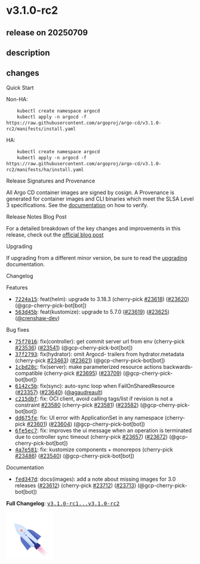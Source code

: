 # v3.1.0-rc2

## release on 20250709

## description

## changes

Quick Start

Non-HA:

        kubectl create namespace argocd
        kubectl apply -n argocd -f https://raw.githubusercontent.com/argoproj/argo-cd/v3.1.0-rc2/manifests/install.yaml

HA:

        kubectl create namespace argocd
        kubectl apply -n argocd -f https://raw.githubusercontent.com/argoproj/argo-cd/v3.1.0-rc2/manifests/ha/install.yaml

Release Signatures and Provenance

All Argo CD container images are signed by cosign. A Provenance is generated for container images and CLI binaries which meet the SLSA Level 3 specifications. See the <a href="https://argo-cd.readthedocs.io/en/stable/operator-manual/signed-release-assets" rel="nofollow">documentation</a> on how to verify.

Release Notes Blog Post

For a detailed breakdown of the key changes and improvements in this release, check out the <a href="https://blog.argoproj.io/announcing-argo-cd-v3-1-f4389bc783c8" rel="nofollow">official blog post</a>

Upgrading

If upgrading from a different minor version, be sure to read the <a href="https://argo-cd.readthedocs.io/en/stable/operator-manual/upgrading/overview/" rel="nofollow">upgrading</a> documentation.

Changelog

Features

* <a class="commit-link" data-hovercard-type="commit" data-hovercard-url="https://github.com/argoproj/argo-cd/commit/7224a15502d4a9589f1c10f28cca8c9e0d998386/hovercard" href="https://github.com/argoproj/argo-cd/commit/7224a15502d4a9589f1c10f28cca8c9e0d998386"><tt>7224a15</tt></a>: feat(helm): upgrade to 3.18.3 (cherry-pick <a class="issue-link js-issue-link" data-error-text="Failed to load title" data-id="3192575500" data-permission-text="Title is private" data-url="https://github.com/argoproj/argo-cd/issues/23618" data-hovercard-type="pull_request" data-hovercard-url="/argoproj/argo-cd/pull/23618/hovercard" href="https://github.com/argoproj/argo-cd/pull/23618">#23618</a>) (<a class="issue-link js-issue-link" data-error-text="Failed to load title" data-id="3192769921" data-permission-text="Title is private" data-url="https://github.com/argoproj/argo-cd/issues/23620" data-hovercard-type="pull_request" data-hovercard-url="/argoproj/argo-cd/pull/23620/hovercard" href="https://github.com/argoproj/argo-cd/pull/23620">#23620</a>) (@gcp-cherry-pick-bot[bot])
* <a class="commit-link" data-hovercard-type="commit" data-hovercard-url="https://github.com/argoproj/argo-cd/commit/563d45b8dbdd339a973cb6bede9449b3a21bc825/hovercard" href="https://github.com/argoproj/argo-cd/commit/563d45b8dbdd339a973cb6bede9449b3a21bc825"><tt>563d45b</tt></a>: feat(kustomize): upgrade to 5.7.0 (<a class="issue-link js-issue-link" data-error-text="Failed to load title" data-id="3192609931" data-permission-text="Title is private" data-url="https://github.com/argoproj/argo-cd/issues/23619" data-hovercard-type="pull_request" data-hovercard-url="/argoproj/argo-cd/pull/23619/hovercard" href="https://github.com/argoproj/argo-cd/pull/23619">#23619</a>) (<a class="issue-link js-issue-link" data-error-text="Failed to load title" data-id="3193644838" data-permission-text="Title is private" data-url="https://github.com/argoproj/argo-cd/issues/23625" data-hovercard-type="pull_request" data-hovercard-url="/argoproj/argo-cd/pull/23625/hovercard" href="https://github.com/argoproj/argo-cd/pull/23625">#23625</a>) (<a class="user-mention notranslate" data-hovercard-type="user" data-hovercard-url="/users/crenshaw-dev/hovercard" data-octo-click="hovercard-link-click" data-octo-dimensions="link_type:self" href="https://github.com/crenshaw-dev">@crenshaw-dev</a>)

Bug fixes

* <a class="commit-link" data-hovercard-type="commit" data-hovercard-url="https://github.com/argoproj/argo-cd/commit/75f7016d89f8fbc0084402d23dec57e03c8e4106/hovercard" href="https://github.com/argoproj/argo-cd/commit/75f7016d89f8fbc0084402d23dec57e03c8e4106"><tt>75f7016</tt></a>: fix(controller): get commit server url from env (cherry-pick <a class="issue-link js-issue-link" data-error-text="Failed to load title" data-id="3172048053" data-permission-text="Title is private" data-url="https://github.com/argoproj/argo-cd/issues/23536" data-hovercard-type="pull_request" data-hovercard-url="/argoproj/argo-cd/pull/23536/hovercard" href="https://github.com/argoproj/argo-cd/pull/23536">#23536</a>) (<a class="issue-link js-issue-link" data-error-text="Failed to load title" data-id="3172502185" data-permission-text="Title is private" data-url="https://github.com/argoproj/argo-cd/issues/23541" data-hovercard-type="pull_request" data-hovercard-url="/argoproj/argo-cd/pull/23541/hovercard" href="https://github.com/argoproj/argo-cd/pull/23541">#23541</a>) (@gcp-cherry-pick-bot[bot])
* <a class="commit-link" data-hovercard-type="commit" data-hovercard-url="https://github.com/argoproj/argo-cd/commit/37f2793e95aab6b488f3ad134661f90b623a4451/hovercard" href="https://github.com/argoproj/argo-cd/commit/37f2793e95aab6b488f3ad134661f90b623a4451"><tt>37f2793</tt></a>: fix(hydrator): omit Argocd- trailers from hydrator.metadata (cherry-pick <a class="issue-link js-issue-link" data-error-text="Failed to load title" data-id="3154724847" data-permission-text="Title is private" data-url="https://github.com/argoproj/argo-cd/issues/23463" data-hovercard-type="pull_request" data-hovercard-url="/argoproj/argo-cd/pull/23463/hovercard" href="https://github.com/argoproj/argo-cd/pull/23463">#23463</a>) (<a class="issue-link js-issue-link" data-error-text="Failed to load title" data-id="3192974598" data-permission-text="Title is private" data-url="https://github.com/argoproj/argo-cd/issues/23621" data-hovercard-type="pull_request" data-hovercard-url="/argoproj/argo-cd/pull/23621/hovercard" href="https://github.com/argoproj/argo-cd/pull/23621">#23621</a>) (@gcp-cherry-pick-bot[bot])
* <a class="commit-link" data-hovercard-type="commit" data-hovercard-url="https://github.com/argoproj/argo-cd/commit/1cbd28cb3022e19b46d8d8522f221a353b87ea6f/hovercard" href="https://github.com/argoproj/argo-cd/commit/1cbd28cb3022e19b46d8d8522f221a353b87ea6f"><tt>1cbd28c</tt></a>: fix(server): make parameterized resource actions backwards-compatible (cherry-pick <a class="issue-link js-issue-link" data-error-text="Failed to load title" data-id="3213105660" data-permission-text="Title is private" data-url="https://github.com/argoproj/argo-cd/issues/23695" data-hovercard-type="pull_request" data-hovercard-url="/argoproj/argo-cd/pull/23695/hovercard" href="https://github.com/argoproj/argo-cd/pull/23695">#23695</a>) (<a class="issue-link js-issue-link" data-error-text="Failed to load title" data-id="3216191880" data-permission-text="Title is private" data-url="https://github.com/argoproj/argo-cd/issues/23709" data-hovercard-type="pull_request" data-hovercard-url="/argoproj/argo-cd/pull/23709/hovercard" href="https://github.com/argoproj/argo-cd/pull/23709">#23709</a>) (@gcp-cherry-pick-bot[bot])
* <a class="commit-link" data-hovercard-type="commit" data-hovercard-url="https://github.com/argoproj/argo-cd/commit/6142c5bf565be12b7b9e857912c503e5e77729f1/hovercard" href="https://github.com/argoproj/argo-cd/commit/6142c5bf565be12b7b9e857912c503e5e77729f1"><tt>6142c5b</tt></a>: fix(sync): auto-sync loop when FailOnSharedResource (<a class="issue-link js-issue-link" data-error-text="Failed to load title" data-id="3136977223" data-permission-text="Title is private" data-url="https://github.com/argoproj/argo-cd/issues/23357" data-hovercard-type="pull_request" data-hovercard-url="/argoproj/argo-cd/pull/23357/hovercard" href="https://github.com/argoproj/argo-cd/pull/23357">#23357</a>) (<a class="issue-link js-issue-link" data-error-text="Failed to load title" data-id="3196296871" data-permission-text="Title is private" data-url="https://github.com/argoproj/argo-cd/issues/23640" data-hovercard-type="pull_request" data-hovercard-url="/argoproj/argo-cd/pull/23640/hovercard" href="https://github.com/argoproj/argo-cd/pull/23640">#23640</a>) (<a class="user-mention notranslate" data-hovercard-type="user" data-hovercard-url="/users/agaudreault/hovercard" data-octo-click="hovercard-link-click" data-octo-dimensions="link_type:self" href="https://github.com/agaudreault">@agaudreault</a>)
* <a class="commit-link" data-hovercard-type="commit" data-hovercard-url="https://github.com/argoproj/argo-cd/commit/c215dbf202aaabcad6f3d2b486cd600ceee91108/hovercard" href="https://github.com/argoproj/argo-cd/commit/c215dbf202aaabcad6f3d2b486cd600ceee91108"><tt>c215dbf</tt></a>: fix: OCI client, avoid calling tags/list if revision is not a constraint <a class="issue-link js-issue-link" data-error-text="Failed to load title" data-id="3180243170" data-permission-text="Title is private" data-url="https://github.com/argoproj/argo-cd/issues/23580" data-hovercard-type="issue" data-hovercard-url="/argoproj/argo-cd/issues/23580/hovercard" href="https://github.com/argoproj/argo-cd/issues/23580">#23580</a> (cherry-pick <a class="issue-link js-issue-link" data-error-text="Failed to load title" data-id="3180276671" data-permission-text="Title is private" data-url="https://github.com/argoproj/argo-cd/issues/23581" data-hovercard-type="pull_request" data-hovercard-url="/argoproj/argo-cd/pull/23581/hovercard" href="https://github.com/argoproj/argo-cd/pull/23581">#23581</a>) (<a class="issue-link js-issue-link" data-error-text="Failed to load title" data-id="3180454344" data-permission-text="Title is private" data-url="https://github.com/argoproj/argo-cd/issues/23582" data-hovercard-type="pull_request" data-hovercard-url="/argoproj/argo-cd/pull/23582/hovercard" href="https://github.com/argoproj/argo-cd/pull/23582">#23582</a>) (@gcp-cherry-pick-bot[bot])
* <a class="commit-link" data-hovercard-type="commit" data-hovercard-url="https://github.com/argoproj/argo-cd/commit/dd675feb3317c90eb05017811136a396bfc1a683/hovercard" href="https://github.com/argoproj/argo-cd/commit/dd675feb3317c90eb05017811136a396bfc1a683"><tt>dd675fe</tt></a>: fix: UI error with ApplicationSet in any namespace (cherry-pick <a class="issue-link js-issue-link" data-error-text="Failed to load title" data-id="3186343026" data-permission-text="Title is private" data-url="https://github.com/argoproj/argo-cd/issues/23601" data-hovercard-type="pull_request" data-hovercard-url="/argoproj/argo-cd/pull/23601/hovercard" href="https://github.com/argoproj/argo-cd/pull/23601">#23601</a>) (<a class="issue-link js-issue-link" data-error-text="Failed to load title" data-id="3187521566" data-permission-text="Title is private" data-url="https://github.com/argoproj/argo-cd/issues/23604" data-hovercard-type="pull_request" data-hovercard-url="/argoproj/argo-cd/pull/23604/hovercard" href="https://github.com/argoproj/argo-cd/pull/23604">#23604</a>) (@gcp-cherry-pick-bot[bot])
* <a class="commit-link" data-hovercard-type="commit" data-hovercard-url="https://github.com/argoproj/argo-cd/commit/6fe5ec794af6cb170461a7801452185e808da648/hovercard" href="https://github.com/argoproj/argo-cd/commit/6fe5ec794af6cb170461a7801452185e808da648"><tt>6fe5ec7</tt></a>: fix: improves the ui message when an operation is terminated due to controller sync timeout (cherry-pick <a class="issue-link js-issue-link" data-error-text="Failed to load title" data-id="3201833217" data-permission-text="Title is private" data-url="https://github.com/argoproj/argo-cd/issues/23657" data-hovercard-type="pull_request" data-hovercard-url="/argoproj/argo-cd/pull/23657/hovercard" href="https://github.com/argoproj/argo-cd/pull/23657">#23657</a>) (<a class="issue-link js-issue-link" data-error-text="Failed to load title" data-id="3207738380" data-permission-text="Title is private" data-url="https://github.com/argoproj/argo-cd/issues/23672" data-hovercard-type="pull_request" data-hovercard-url="/argoproj/argo-cd/pull/23672/hovercard" href="https://github.com/argoproj/argo-cd/pull/23672">#23672</a>) (@gcp-cherry-pick-bot[bot])
* <a class="commit-link" data-hovercard-type="commit" data-hovercard-url="https://github.com/argoproj/argo-cd/commit/4a7e581080ad0945b859c11b3610242d166f9a54/hovercard" href="https://github.com/argoproj/argo-cd/commit/4a7e581080ad0945b859c11b3610242d166f9a54"><tt>4a7e581</tt></a>: fix: kustomize components + monorepos (cherry-pick <a class="issue-link js-issue-link" data-error-text="Failed to load title" data-id="3159872718" data-permission-text="Title is private" data-url="https://github.com/argoproj/argo-cd/issues/23486" data-hovercard-type="pull_request" data-hovercard-url="/argoproj/argo-cd/pull/23486/hovercard" href="https://github.com/argoproj/argo-cd/pull/23486">#23486</a>) (<a class="issue-link js-issue-link" data-error-text="Failed to load title" data-id="3172375752" data-permission-text="Title is private" data-url="https://github.com/argoproj/argo-cd/issues/23540" data-hovercard-type="pull_request" data-hovercard-url="/argoproj/argo-cd/pull/23540/hovercard" href="https://github.com/argoproj/argo-cd/pull/23540">#23540</a>) (@gcp-cherry-pick-bot[bot])

Documentation

* <a class="commit-link" data-hovercard-type="commit" data-hovercard-url="https://github.com/argoproj/argo-cd/commit/fed347da294dcd6df9479c9ba85d0880e6e9373c/hovercard" href="https://github.com/argoproj/argo-cd/commit/fed347da294dcd6df9479c9ba85d0880e6e9373c"><tt>fed347d</tt></a>: docs(images): add a note about missing images for 3.0 releases (<a class="issue-link js-issue-link" data-error-text="Failed to load title" data-id="3189515124" data-permission-text="Title is private" data-url="https://github.com/argoproj/argo-cd/issues/23612" data-hovercard-type="issue" data-hovercard-url="/argoproj/argo-cd/issues/23612/hovercard" href="https://github.com/argoproj/argo-cd/issues/23612">#23612</a>) (cherry-pick <a class="issue-link js-issue-link" data-error-text="Failed to load title" data-id="3216572026" data-permission-text="Title is private" data-url="https://github.com/argoproj/argo-cd/issues/23712" data-hovercard-type="pull_request" data-hovercard-url="/argoproj/argo-cd/pull/23712/hovercard" href="https://github.com/argoproj/argo-cd/pull/23712">#23712</a>) (<a class="issue-link js-issue-link" data-error-text="Failed to load title" data-id="3216648327" data-permission-text="Title is private" data-url="https://github.com/argoproj/argo-cd/issues/23713" data-hovercard-type="pull_request" data-hovercard-url="/argoproj/argo-cd/pull/23713/hovercard" href="https://github.com/argoproj/argo-cd/pull/23713">#23713</a>) (@gcp-cherry-pick-bot[bot])

<strong>Full Changelog</strong>: <a class="commit-link" href="https://github.com/argoproj/argo-cd/compare/v3.1.0-rc1...v3.1.0-rc2"><tt>v3.1.0-rc1...v3.1.0-rc2</tt></a>

<a href="https://argoproj.github.io/cd/" rel="nofollow"><img src="https://raw.githubusercontent.com/argoproj/argo-site/master/content/pages/cd/gitops-cd.png" width="25%" style="max-width: 100%;"></a>

